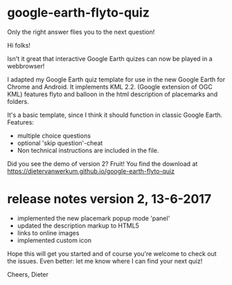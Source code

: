 # google-earth-flyto-quiz
Only the right answer flies you to the next question!


Hi folks!

Isn't it great that interactive Google Earth quizes can now be played in a webbrowser! 

I adapted my Google Earth quiz template for use in the new Google Earth for Chrome and Android. It implements KML 2.2. (Google extension of OGC KML) features flyto and balloon in the html description of placemarks and folders.

It's a basic template, since I think it should function in classic Google Earth. Features:
- multiple choice questions
- optional 'skip question'-cheat
- Non technical instructions are included in the file.

Did you see the demo of version 2? Fruit! You find the download at https://dietervanwerkum.github.io/google-earth-flyto-quiz


# release notes version 2, 13-6-2017

- implemented the new placemark popup mode 'panel'
- updated the description markup to HTML5
- links to online images
- implemented custom icon


Hope this will get you started and of course you're welcome to check out the issues. Even better: let me know where I can find your next quiz!

Cheers,
Dieter
 

